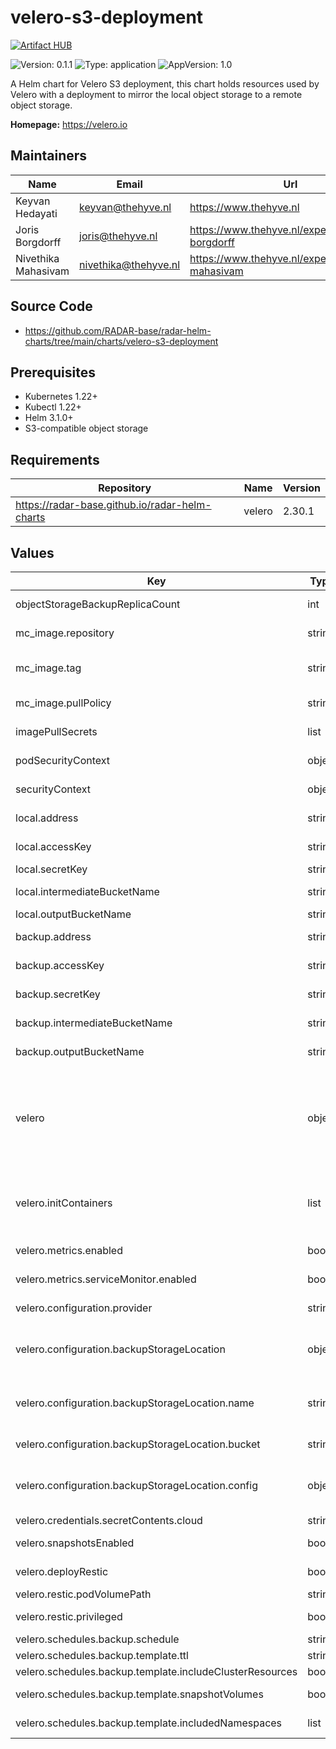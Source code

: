 

# velero-s3-deployment
[![Artifact HUB](https://img.shields.io/endpoint?url=https://artifacthub.io/badge/repository/velero-s3-deployment)](https://artifacthub.io/packages/helm/radar-base/velero-s3-deployment)

![Version: 0.1.1](https://img.shields.io/badge/Version-0.1.1-informational?style=flat-square) ![Type: application](https://img.shields.io/badge/Type-application-informational?style=flat-square) ![AppVersion: 1.0](https://img.shields.io/badge/AppVersion-1.0-informational?style=flat-square)

A Helm chart for Velero S3 deployment, this chart holds resources used by Velero with a deployment to mirror the local object storage to a remote object storage.

**Homepage:** <https://velero.io>

## Maintainers

| Name | Email | Url |
| ---- | ------ | --- |
| Keyvan Hedayati | <keyvan@thehyve.nl> | <https://www.thehyve.nl> |
| Joris Borgdorff | <joris@thehyve.nl> | <https://www.thehyve.nl/experts/joris-borgdorff> |
| Nivethika Mahasivam | <nivethika@thehyve.nl> | <https://www.thehyve.nl/experts/nivethika-mahasivam> |

## Source Code

* <https://github.com/RADAR-base/radar-helm-charts/tree/main/charts/velero-s3-deployment>

## Prerequisites
* Kubernetes 1.22+
* Kubectl 1.22+
* Helm 3.1.0+
* S3-compatible object storage

## Requirements

| Repository | Name | Version |
|------------|------|---------|
| https://radar-base.github.io/radar-helm-charts | velero | 2.30.1 |

## Values

| Key | Type | Default | Description |
|-----|------|---------|-------------|
| objectStorageBackupReplicaCount | int | `1` | Number of replicas for object storage backup pod, should be 1 |
| mc_image.repository | string | `"minio/mc"` | Object storage backup pod image repository |
| mc_image.tag | string | `"RELEASE.2022-07-06T14-54-36Z"` | Object storage backup pod image tag (immutable tags are recommended) |
| mc_image.pullPolicy | string | `"IfNotPresent"` | Object storage backup pod image pull policy |
| imagePullSecrets | list | `[]` | Docker registry secret names as an array |
| podSecurityContext | object | `{}` | Configure object storage backup pod pods' Security Context |
| securityContext | object | `{}` | Configure object storage backup pod containers' Security Context |
| local.address | string | `"minio.default:9000"` | Address of local object storage to backup data from |
| local.accessKey | string | `"accessKey"` | Access key of local object storage |
| local.secretKey | string | `"secretKey"` | Secret key of local object storage |
| local.intermediateBucketName | string | `"radar-intermediate-storage"` | Name of local intermediate data bucket |
| local.outputBucketName | string | `"radar-output-storage"` | Name of local output data bucket |
| backup.address | string | `"s3.example.com"` | Address of remote object storage to backup data to |
| backup.accessKey | string | `"accessKey"` | Access key of remote object storage |
| backup.secretKey | string | `"secretKey"` | Secret key of remote object storage |
| backup.intermediateBucketName | string | `"radar-intermediate-storage"` | Name of remote intermediate data bucket |
| backup.outputBucketName | string | `"radar-output-storage"` | Name of remote output data bucket |
| velero | object | `{"configuration":{"backupStorageLocation":{"bucket":"radar-base-backups","config":{"region":"eu-central-1","s3ForcePathStyle":"true","s3Url":"https://s3.amazon.com"},"name":"default"},"provider":"aws"},"credentials":{"secretContents":{"cloud":"[default]\naws_access_key_id=accessKey\naws_secret_access_key=secretKey\n"}},"deployRestic":true,"initContainers":[{"image":"velero/velero-plugin-for-aws:v1.5.0","imagePullPolicy":"IfNotPresent","name":"velero-plugin-for-aws","volumeMounts":[{"mountPath":"/target","name":"plugins"}]}],"metrics":{"enabled":true,"serviceMonitor":{"enabled":true}},"restic":{"podVolumePath":"/var/lib/kubelet/pods","privileged":false},"schedules":{"backup":{"schedule":"0 3 * * *","template":{"includeClusterResources":true,"includedNamespaces":["cert-manager","default","graylog","kubernetes-dashboard","monitoring","velero"],"snapshotVolumes":false,"ttl":"240h"}}},"snapshotsEnabled":false}` | -- |
| velero.initContainers | list | check values.yaml | Add plugins to enable using different storage systems, AWS plugin is needed to be able to push to S3-compatible object storages |
| velero.metrics.enabled | bool | `true` | Enable monitoring metrics to be collected |
| velero.metrics.serviceMonitor.enabled | bool | `true` | Enable prometheus-operator interface |
| velero.configuration.provider | string | `"aws"` | Cloud provider being used (e.g. aws, azure, gcp). |
| velero.configuration.backupStorageLocation | object | Check below | Parameters for the `default` BackupStorageLocation. See https://velero.io/docs/v1.0.0/api-types/backupstoragelocation/ |
| velero.configuration.backupStorageLocation.name | string | `"default"` | Cloud provider where backups should be stored. Usually should match `configuration.provider`. Required. |
| velero.configuration.backupStorageLocation.bucket | string | `"radar-base-backups"` | Bucket to store backups in. Required. |
| velero.configuration.backupStorageLocation.config | object | Check values.yaml | Additional provider-specific configuration. See link above for details of required/optional fields for your provider. |
| velero.credentials.secretContents.cloud | string | Check values.yaml | Check |
| velero.snapshotsEnabled | bool | `false` | Don't snapshot volumes where they're not supported |
| velero.deployRestic | bool | `true` | Deploy restic to backup Kubernetes volumes |
| velero.restic.podVolumePath | string | `"/var/lib/kubelet/pods"` | Path to find pod volumes |
| velero.restic.privileged | bool | `false` | Shouldn't need privilege to backup the volumes |
| velero.schedules.backup.schedule | string | `"0 3 * * *"` | Backup every day at 3:00 AM |
| velero.schedules.backup.template.ttl | string | `"240h"` | Keep backup for 10 days |
| velero.schedules.backup.template.includeClusterResources | bool | `true` | Backup cluster wide resources |
| velero.schedules.backup.template.snapshotVolumes | bool | `false` | Don't snapshot volumes where they're not supported |
| velero.schedules.backup.template.includedNamespaces | list | Check values.yaml | Namespaces to backup manifests and volumes from |
